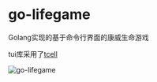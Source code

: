 # go-lifegame

Golang实现的基于命令行界面的康威生命游戏

tui库采用了[tcell](https://github.com/gdamore/tcell)

![go-lifegame](https://www.topbyte.cn/assets/images/posts/go-lifegame.gif)


